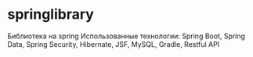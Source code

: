 # springlibrary
Библиотека на spring 
Использованные технологии: Spring Boot, Spring Data, Spring Security, Hibernate, JSF, MySQL, Gradle, Restful API
